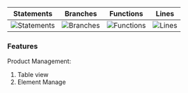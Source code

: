 | Statements                  | Branches                | Functions                 | Lines             |
| --------------------------- | ----------------------- | ------------------------- | ----------------- |
| ![Statements](https://img.shields.io/badge/statements-96.1%25-brightgreen.svg?style=flat) | ![Branches](https://img.shields.io/badge/branches-64.28%25-red.svg?style=flat) | ![Functions](https://img.shields.io/badge/functions-100%25-brightgreen.svg?style=flat) | ![Lines](https://img.shields.io/badge/lines-96.1%25-brightgreen.svg?style=flat) |
### Features

Product Management:
1. Table view
2. Element Manage